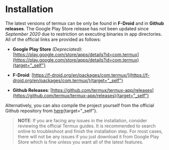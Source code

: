 # Installation
The latest versions of termux can be only be found in **F-Droid** and in **Github releases**. The Google Play Store release has not been updated since *September 2020* due to restriction on executing binaries in app directories. All of the official links are provided as follows:

- **Google Play Store** *(Depreciated)*: [https://play.google.com/store/apps/details?id=com.termux](https://play.google.com/store/apps/details?id=com.termux){target="_self"}

- **F-Droid**: [https://f-droid.org/en/packages/com.termux/](https://f-droid.org/en/packages/com.termux/){target="_self"}

- **Github Releases**: [https://github.com/termux/termux-app/releases](https://github.com/termux/termux-app/releases){target="_self"}

Alternatively, you can also compile the project yourself from the official Github repository from [here](https://github.com/termux/termux-app){target="_self"}.

> **NOTE**: If you are facing any issues in the installation, consider reviewing the official Termux guides. It is recommended to search online to troubleshoot and finish the installation step. For most cases, there will not be any issues if you just download it from Google Play Store which is fine unless you want all of the latest features.